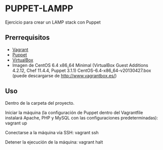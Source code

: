 PUPPET-LAMPP
======
Ejercicio para crear un LAMP stack con Puppet

Prerrequisitos
-----------
* [Vagrant](http://downloads.vagrantup.com/)
* [Puppet](http://info.puppetlabs.com/download-puppet-open-source)
* [VirtualBox](https://www.virtualbox.org/wiki/Downloads)
* Imagen de CentOS 6.4 x86_64 Minimal (VirtualBox Guest Additions 4.2.12, 
Chef 11.4.4, Puppet 3.1.1) CentOS-6.4-x86_64-v20130427.box (puede 
descargarse de http://www.vagrantbox.es/)

Uso
---
Dentro de la carpeta del proyecto.

Iniciar la máquina (la configuración de Puppet dentro del Vagrantfile 
instalará Apache, PHP y MySQL con las configuraciones predeterminadas):
    vagrant up

Conectarse a la máquina vía SSH:
    vagrant ssh

Detener la ejecución de la máquina:
    vagrant halt
